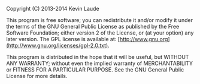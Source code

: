 Copyright (C) 2013-2014 Kevin Laude

This program is free software; you can redistribute it and/or modify it under the terms of the GNU General Public License as published by the Free Software Foundation; either version 2 of the License, or (at your option) any later version. The GPL license is available at: [http://www.gnu.org](http://www.gnu.org/licenses/gpl-2.0.txt).

This program is distributed in the hope that it will be useful, but WITHOUT ANY WARRANTY; without even the implied warranty of MERCHANTABILITY or FITNESS FOR A PARTICULAR PURPOSE. See the GNU General Public License for more details.
